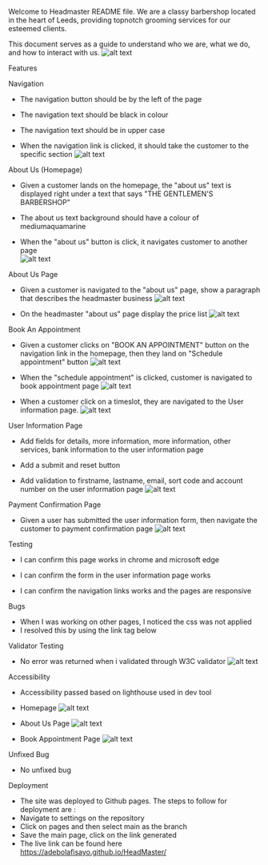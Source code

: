 
Welcome to Headmaster README file. We are a classy barbershop located in the heart of Leeds, providing topnotch grooming services for our esteemed clients. 

This document serves as a guide to understand who we are, what we do, and how to interact with us.
![alt text](image.png)

Features

Navigation

* The navigation button should be by the left of the page

* The navigation text should be black in colour

* The navigation text should be in upper case

* When the navigation link is clicked, it should take the customer to the specific section
![alt text](image-1.png)



About Us (Homepage)

* Given a customer lands on the homepage, the "about us" text is displayed right under a text that says "THE GENTLEMEN'S BARBERSHOP"

* The about us text background should have a colour of mediumaquamarine

* When the "about us" button is click, it navigates customer to another page  
![alt text](image-2.png)

About Us Page

* Given a customer is navigated to the "about us" page, show a paragraph that describes the headmaster business
![alt text](image-3.png)

* On the headmaster "about us" page display the price list
![alt text](image-4.png)



Book An Appointment

* Given a customer clicks on "BOOK AN APPOINTMENT" button on the navigation link in the homepage, then they land on "Schedule appointment" button
![alt text](image-5.png)

* When the "schedule appointment" is clicked, customer is navigated to book appointment page
![alt text](image-6.png)

* When a customer click on a timeslot, they are navigated to the User information page.
![alt text](image-7.png)


User Information Page


* Add fields for details, more information, more information, other services, bank information to the user information page

* Add a submit and reset button

* Add validation to firstname, lastname, email, sort code and account number on the user information page
![alt text](image-8.png)

Payment Confirmation Page


* Given a user has submitted the user information form, then navigate the customer to payment confirmation page
![alt text](image-9.png)

Testing

* I can confirm this page works in chrome and microsoft edge

* I can confirm the form in the user information page works 

* I can confirm the navigation links works and the pages are responsive

Bugs

* When I was working on other pages, I noticed the css was not applied 
* I resolved this by using the link tag below
<link rel="stylesheet" href="assets/css/style.css"> 

Validator Testing
* No error was returned when i validated through W3C validator
![alt text](image-10.png)

Accessibility 

* Accessibility passed based on lighthouse used in dev tool
* Homepage
![alt text](image-11.png)

* About Us Page
![alt text](image-12.png)

* Book Appointment Page
![alt text](image-13.png)

Unfixed Bug
* No unfixed bug

Deployment
* The site was deployed to Github pages. The steps to follow for deployment are :
* Navigate to settings on the repository
* Click on pages and then select main as the branch
* Save the main page, click on the link generated
* The live link can be found here https://adebolafisayo.github.io/HeadMaster/



